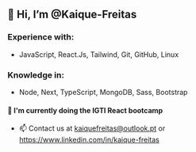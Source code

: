 ## 👋 Hi, I’m @Kaique-Freitas

### Experience with: 
- JavaScript, React.Js, Tailwind, Git, GitHub, Linux

### Knowledge in: 
- Node, Next, TypeScript, MongoDB, Sass, Bootstrap


#### 📗 I'm currently doing the IGTI React bootcamp


- 📫 Contact us at kaiquefreitas@outlook.pt or https://www.linkedin.com/in/kaique-freitas

